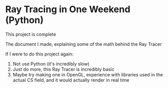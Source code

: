 # Ray Tracing in One Weekend (Python)

This project is complete

The document I made, explaining some of the math behind the Ray Tracer


If I were to do this project again:
1. Not use Python (it's incredibly slow)
2. Just do more, this Ray Tracer is incredibly basic
3. Maybe try making one in OpenGL, experience with libraries used in the actual CS field, and it would actually render in real time
